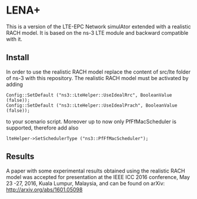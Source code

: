 # LENA+
This is a version of the LTE-EPC Network simulAtor extended with a realistic RACH model. It is based on the ns-3 LTE module and backward compatible with it. 

## Install
In order to use the realistic RACH model replace the content of src/lte folder of ns-3 with this repository.
The realistic RACH model must be activated by adding 

	Config::SetDefault ("ns3::LteHelper::UseIdealRrc", BooleanValue (false));
	Config::SetDefault ("ns3::LteHelper::UseIdealPrach", BooleanValue (false));  

to your scenario script. 
Moreover up to now only PfFfMacScheduler is supported, therefore add also 

	lteHelper->SetSchedulerType ("ns3::PfFfMacScheduler");

## Results
A paper with some experimental results obtained using the realistic RACH model was accepted for presentation at the IEEE ICC 2016 conference, May 23 -27, 2016, Kuala Lumpur, Malaysia, and can be found on arXiv: http://arxiv.org/abs/1601.05098
